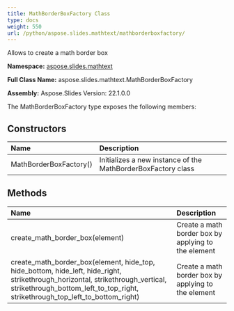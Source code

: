 ```yaml
---
title: MathBorderBoxFactory Class
type: docs
weight: 550
url: /python/aspose.slides.mathtext/mathborderboxfactory/
---
```


Allows to create a math border box

**Namespace:** [aspose.slides.mathtext](/python/aspose.slides.mathtext/)

**Full Class Name:** aspose.slides.mathtext.MathBorderBoxFactory

**Assembly:**  Aspose.Slides Version: 22.1.0.0

The MathBorderBoxFactory type exposes the following members:
## **Constructors**
|**Name**|**Description**|
| :- | :- |
|MathBorderBoxFactory()|Initializes a new instance of the MathBorderBoxFactory class|
## **Methods**
|**Name**|**Description**|
| :- | :- |
|create_math_border_box(element)|Create a math border box by applying to the element|
|create_math_border_box(element, hide_top, hide_bottom, hide_left, hide_right, strikethrough_horizontal, strikethrough_vertical, strikethrough_bottom_left_to_top_right, strikethrough_top_left_to_bottom_right)|Create a math border box by applying to the element|
